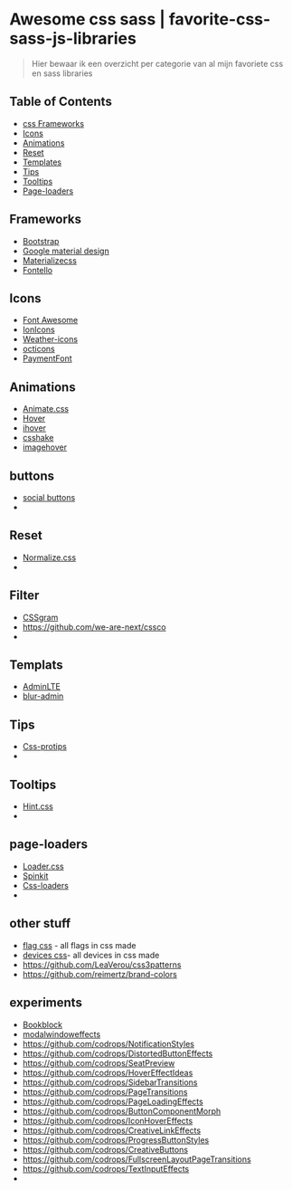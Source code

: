 Awesome css sass | favorite-css-sass-js-libraries
===============

> Hier bewaar ik een overzicht per categorie van al mijn favoriete css en sass libraries

## Table of Contents

- [css Frameworks](#frameworks)
- [Icons](#icons)
- [Animations](#animations)
- [Reset](#reset)
- [Templates](#templates)
- [Tips](#tips)
- [Tooltips](#tooltips)
- [Page-loaders](#page-loaders)

## Frameworks
* [Bootstrap](https://github.com/twbs/bootstrap)
* [Google material design](https://github.com/google/material-design-lite)
* [Materializecss](https://github.com/Dogfalo/materialize)
* [Fontello](https://github.com/fontello/fontello)

## Icons
* [Font Awesome](https://github.com/FortAwesome/Font-Awesome)
* [IonIcons](https://github.com/driftyco/ionicons)
* [Weather-icons](https://github.com/erikflowers/weather-icons)
* [octicons](https://github.com/primer/octicons)
* [PaymentFont](https://github.com/vendocrat/PaymentFont)

## Animations
* [Animate.css](https://github.com/daneden/animate.css)
* [Hover](https://github.com/IanLunn/Hover)
* [ihover](https://github.com/gudh/ihover)
* [csshake](https://github.com/elrumordelaluz/csshake)
* [imagehover](https://github.com/ciar4n/imagehover.css)

## buttons
* [social buttons](https://github.com/lipis/bootstrap-social)
* 

## Reset
* [Normalize.css](https://github.com/necolas/normalize.css)
* 

## Filter
* [CSSgram](https://github.com/una/CSSgram)
* https://github.com/we-are-next/cssco
* 

## Templats
* [AdminLTE](https://github.com/almasaeed2010/AdminLTE)
* [blur-admin](https://github.com/akveo/blur-admin)
  
## Tips
* [Css-protips](https://github.com/AllThingsSmitty/css-protips)
* 

## Tooltips
* [Hint.css](https://github.com/chinchang/hint.css)
* 

## page-loaders
* [Loader.css](https://github.com/ConnorAtherton/loaders.css)
* [Spinkit](https://github.com/tobiasahlin/SpinKit)
* [Css-loaders](https://github.com/lukehaas/css-loaders)
* 

## other stuff
* [flag css](https://github.com/lipis/flag-icon-css) - all flags in css made
* [devices css](https://github.com/marvelapp/devices.css)- all devices in css made
* https://github.com/LeaVerou/css3patterns
* https://github.com/reimertz/brand-colors

## experiments
* [Bookblock](https://github.com/codrops/BookBlock)
* [modalwindoweffects](https://github.com/codrops/ModalWindowEffects)
* https://github.com/codrops/NotificationStyles
* https://github.com/codrops/DistortedButtonEffects
* https://github.com/codrops/SeatPreview
* https://github.com/codrops/HoverEffectIdeas
* https://github.com/codrops/SidebarTransitions
* https://github.com/codrops/PageTransitions
* https://github.com/codrops/PageLoadingEffects
* https://github.com/codrops/ButtonComponentMorph
* https://github.com/codrops/IconHoverEffects
* https://github.com/codrops/CreativeLinkEffects
* https://github.com/codrops/ProgressButtonStyles
* https://github.com/codrops/CreativeButtons
* https://github.com/codrops/FullscreenLayoutPageTransitions
* https://github.com/codrops/TextInputEffects
* 
